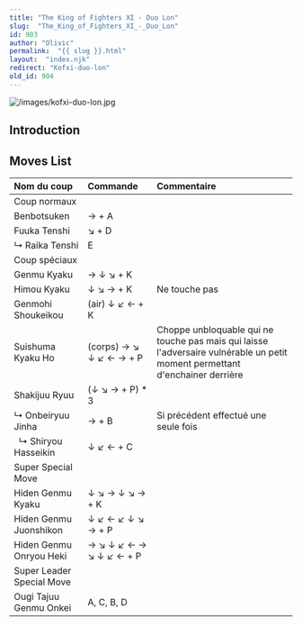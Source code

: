 ```yaml
---
title: "The King of Fighters XI - Duo Lon"
slug:  "The_King_of_Fighters_XI_-_Duo_Lon"
id: 903
author: "Olivic"
permalink:  "{{ slug }}.html"
layout:  "index.njk"
redirect: "Kofxi-duo-lon"
old_id: 904
---
```


![](/images/kofxi-duo-lon.jpg "/images/kofxi-duo-lon.jpg")

## Introduction

## Moves List

| Nom du coup               | Commande                | Commentaire                                                                                                                  |
|:--------------------------|:------------------------|:-----------------------------------------------------------------------------------------------------------------------------|
| Coup normaux              |                         |                                                                                                                              |
| Benbotsuken               | → + A                   |                                                                                                                              |
| Fuuka Tenshi              | ↘ + D                   |                                                                                                                              |
| ↳ Raika Tenshi            | E                       |                                                                                                                              |
| Coup spéciaux             |                         |                                                                                                                              |
| Genmu Kyaku               | → ↓ ↘ + K               |                                                                                                                              |
| Himou Kyaku               | ↓ ↘ → + K               | Ne touche pas                                                                                                                |
| Genmohi Shoukeikou        | (air) ↓ ↙ ← + K         |                                                                                                                              |
| Suishuma Kyaku Ho         | (corps) → ↘ ↓ ↙ ← → + P | Choppe unbloquable qui ne touche pas mais qui laisse l'adversaire vulnérable un petit moment permettant d'enchainer derrière |
| Shakijuu Ryuu             | (↓ ↘ → + P) \* 3        |                                                                                                                              |
| ↳ Onbeiryuu Jinha         | → + B                   | Si précédent effectué une seule fois                                                                                         |
|   ↳ Shiryou Hasseikin     | ↓ ↙ ← + C               |                                                                                                                              |
| Super Special Move        |                         |                                                                                                                              |
| Hiden Genmu Kyaku         | ↓ ↘ → ↓ ↘ → + K         |                                                                                                                              |
| Hiden Genmu Juonshikon    | ↓ ↙ ← ↙ ↓ ↘ → + P       |                                                                                                                              |
| Hiden Genmu Onryou Heki   | → ↘ ↓ ↙ ← → ↘ ↓ ↙ ← + P |                                                                                                                              |
| Super Leader Special Move |                         |                                                                                                                              |
| Ougi Tajuu Genmu Onkei    | A, C, B, D              |                                                                                                                              |
